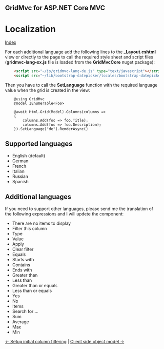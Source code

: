 ## GridMvc for ASP.NET Core MVC

# Localization

[Index](Documentation.md)

For each additional language add the following lines to the **_Layout.cshtml** view or directly to the page to call the required style sheet and script files (**gridmvc-lang-xx.js** file is loaded from the **GridMvcCore** nuget package):

```html
    <script src="~/js/gridmvc-lang-de.js" type="text/javascript"></script>
    <script src="~/lib/bootstrap-datepicker/locales/bootstrap-datepicker.de.min.js" type="text/javascript"></script>
```
Then you have to call the **SetLanguage** function with the required language value when the grid is created in the view:

```razor
    @using GridMvc
    @model IEnumerable<Foo>

    @await Html.Grid(Model).Columns(columns =>
    {
        columns.Add(foo => foo.Title);
        columns.Add(foo => foo.Description);
    }).SetLanguage("de").RenderAsync()
```

## Supported languages

* English (default)
* German
* French
* Italian
* Russian
* Spanish

## Additional languages

If you need to support other languages, please send me the translation of the following expressions and I will updete the component:
* There are no items to display
* Filter this column
* Type
* Value
* Apply
* Clear filter
* Equals
* Starts with
* Contains
* Ends with
* Greater than
* Less than
* Greater than or equals
* Less than or equals
* Yes
* No
* Items
* Search for ...
* Sum
* Average
* Max
* Min

[<- Setup initial column filtering](Setup_initial_column_filtering.md) | [Client side object model ->](Client_side_object_model.md)
